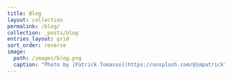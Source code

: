 ```yaml
---
title: Blog
layout: collection
permalink: /blog/
collection: _posts/blog
entries_layout: grid
sort_order: reverse
image:
  path: /images/blog.png
  caption: "Photo by [Patrick Tomasso](https://unsplash.com/@impatrickt?utm_source=unsplash&utm_medium=referral&utm_content=creditCopyText) on [Unsplash](https://unsplash.com/s/photos/blog?utm_source=unsplash&utm_medium=referral&utm_content=creditCopyText)"
---
```

